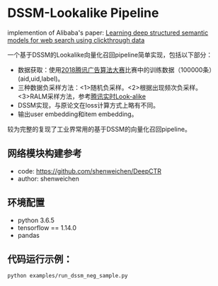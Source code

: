 # DSSM-Lookalike Pipeline
implemention of Alibaba's paper: [Learning deep structured semantic models for web search using clickthrough data](https://www.microsoft.com/en-us/research/wp-content/uploads/2016/02/cikm2013_DSSM_fullversion.pdf)

一个基于DSSM的Lookalike向量化召回pipeline简单实现，包括以下部分：
* 数据获取：使用[2018腾讯广告算法大赛](https://wx.jdcloud.com/market/jdata/list/17)比赛中的训练数据（100000条）(aid,uid,label)。
* 三种数据负采样方法：<1>随机负采样。<2>根据出现频次负采样。<3>RALM采样方法，参考[腾讯实时Look-alike](https://arxiv.org/abs/1906.05022)
* DSSM实现，与原论文在loss计算方式上略有不同。
* 输出user embedding和item embedding。

较为完整的复现了工业界常用的基于DSSM的向量化召回pipeline。

## 网络模块构建参考
* code: https://github.com/shenweichen/DeepCTR
* author: shenweichen

## 环境配置
* python 3.6.5
* tensorflow == 1.14.0
* pandas

## 代码运行示例：
```
python examples/run_dssm_neg_sample.py
```


